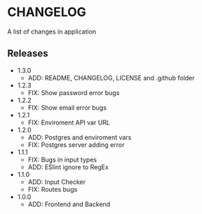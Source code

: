 # CHANGELOG

A list of changes in application

## Releases

- 1.3.0
    - ADD: README, CHANGELOG, LICENSE and .github folder
- 1.2.3
    - FIX: Show password error bugs 
- 1.2.2
    - FIX: Show email error bugs
- 1.2.1
    - FIX: Enviroment API var URL
- 1.2.0
    - ADD: Postgres and enviroment vars
    - FIX: Postgres server adding error
- 1.1.1
    - FIX: Bugs in input types
    - ADD: ESlint ignore to RegEx
- 1.1.0
    - ADD: Input Checker
    - FIX: Routes bugs
- 1.0.0
    - ADD: Frontend and Backend 
